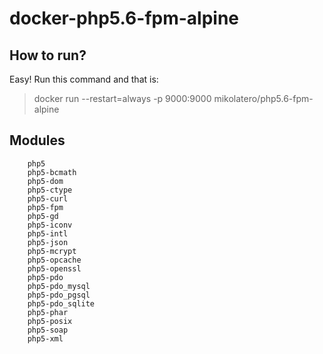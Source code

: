 # docker-php5.6-fpm-alpine
## How to run?
Easy! Run this command and that is:
> docker run --restart=always -p 9000:9000 mikolatero/php5.6-fpm-alpine
## Modules
        php5 
        php5-bcmath 
        php5-dom 
        php5-ctype 
        php5-curl 
        php5-fpm 
        php5-gd 
        php5-iconv 
        php5-intl 
        php5-json 
        php5-mcrypt 
        php5-opcache 
        php5-openssl 
        php5-pdo 
        php5-pdo_mysql 
        php5-pdo_pgsql 
        php5-pdo_sqlite 
        php5-phar 
        php5-posix 
        php5-soap 
        php5-xml 
